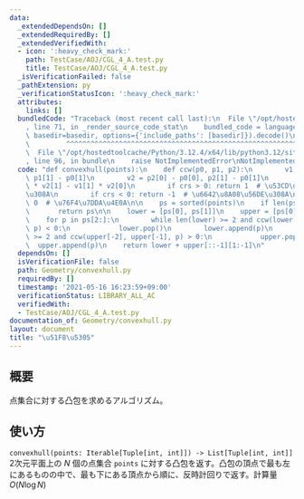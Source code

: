 ```yaml
---
data:
  _extendedDependsOn: []
  _extendedRequiredBy: []
  _extendedVerifiedWith:
  - icon: ':heavy_check_mark:'
    path: TestCase/AOJ/CGL_4_A.test.py
    title: TestCase/AOJ/CGL_4_A.test.py
  _isVerificationFailed: false
  _pathExtension: py
  _verificationStatusIcon: ':heavy_check_mark:'
  attributes:
    links: []
  bundledCode: "Traceback (most recent call last):\n  File \"/opt/hostedtoolcache/Python/3.12.4/x64/lib/python3.12/site-packages/onlinejudge_verify/documentation/build.py\"\
    , line 71, in _render_source_code_stat\n    bundled_code = language.bundle(stat.path,\
    \ basedir=basedir, options={'include_paths': [basedir]}).decode()\n          \
    \         ^^^^^^^^^^^^^^^^^^^^^^^^^^^^^^^^^^^^^^^^^^^^^^^^^^^^^^^^^^^^^^^^^^^^^^^^^^^^^^^^^\n\
    \  File \"/opt/hostedtoolcache/Python/3.12.4/x64/lib/python3.12/site-packages/onlinejudge_verify/languages/python.py\"\
    , line 96, in bundle\n    raise NotImplementedError\nNotImplementedError\n"
  code: "def convexhull(points):\n    def ccw(p0, p1, p2):\n        v1 = p1[0] - p0[0],\
    \ p1[1] - p0[1]\n        v2 = p2[0] - p0[0], p2[1] - p0[1]\n        crs = v1[0]\
    \ * v2[1] - v1[1] * v2[0]\n        if crs > 0: return 1  # \u53CD\u6642\u8A08\u56DE\
    \u308A\n        if crs < 0: return -1  # \u6642\u8A08\u56DE\u308A\n        return\
    \ 0  # \u76F4\u7DDA\u4E0A\n\n    ps = sorted(points)\n    if len(ps) <= 2:\n \
    \       return ps\n\n    lower = [ps[0], ps[1]]\n    upper = [ps[0], ps[1]]\n\
    \    for p in ps[2:]:\n        while len(lower) >= 2 and ccw(lower[-2], lower[-1],\
    \ p) < 0:\n            lower.pop()\n        lower.append(p)\n        while len(upper)\
    \ >= 2 and ccw(upper[-2], upper[-1], p) > 0:\n            upper.pop()\n      \
    \  upper.append(p)\n    return lower + upper[::-1][1:-1]\n"
  dependsOn: []
  isVerificationFile: false
  path: Geometry/convexhull.py
  requiredBy: []
  timestamp: '2021-05-16 16:23:59+09:00'
  verificationStatus: LIBRARY_ALL_AC
  verifiedWith:
  - TestCase/AOJ/CGL_4_A.test.py
documentation_of: Geometry/convexhull.py
layout: document
title: "\u51F8\u5305"
---
```


## 概要
点集合に対する凸包を求めるアルゴリズム。

## 使い方
`convexhull(points: Iterable[Tuple[int, int]]) -> List[Tuple[int, int]]`  
2次元平面上の $N$ 個の点集合 `points` に対する凸包を返す。凸包の頂点で最も左にあるものの中で、最も下にある頂点から順に、反時計回りで返す。計算量 $O(N\log N)$
